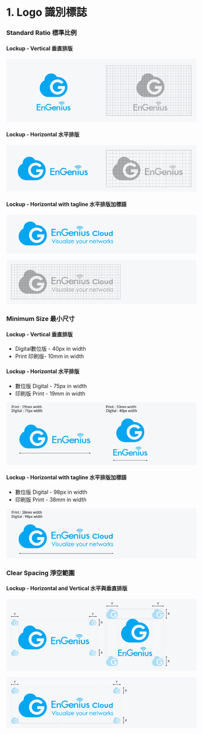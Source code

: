 # 1. Logo 識別標誌

### Standard Ratio  標準比例

#### Lockup - Vertical 垂直排版

![](../.gitbook/assets/gong-zuo-qu-yu-77-fu-ben-6100.jpg)

#### Lockup - Horizontal 水平排版

![](../.gitbook/assets/gong-zuo-qu-yu-77-fu-ben-2100%20%281%29.jpg)

#### Lockup - Horizontal with tagline 水平排版加標語

![](../.gitbook/assets/gong-zuo-qu-yu-77-fu-ben-100.jpg)

![](../.gitbook/assets/gong-zuo-qu-yu-77-fu-ben-18100.jpg)

### Minimum Size 最小尺寸 

#### Lockup - Vertical 垂直排版

* Digital數位版 - 40px in width
* Print 印刷版- 10mm in width

#### Lockup - Horizontal 水平排版

* 數位版 Digital - 75px in width
* 印刷版 Print - 19mm in width

![](../.gitbook/assets/gong-zuo-qu-yu-77-fu-ben-7100.jpg)

#### 

#### Lockup - Horizontal with tagline 水平排版加標語

* 數位版 Digital - 98px in width
* 印刷版 Print - 38mm in width

![](../.gitbook/assets/gong-zuo-qu-yu-77-fu-ben-8100.jpg)

### 

### Clear Spacing 淨空範圍

#### Lockup - Horizontal and Vertical 水平與垂直排版

![](../.gitbook/assets/gong-zuo-qu-yu-77-fu-ben-5100.jpg)

![](../.gitbook/assets/gong-zuo-qu-yu-77-fu-ben-3100.jpg)

